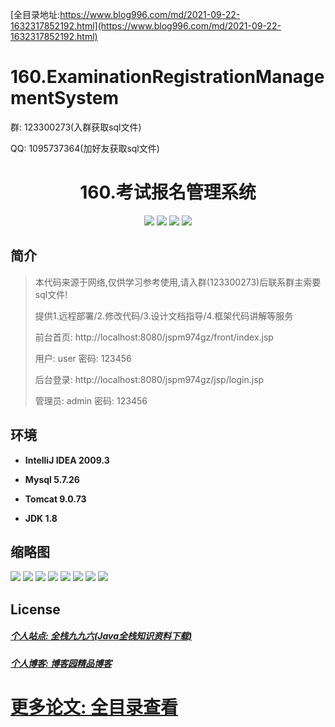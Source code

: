 [全目录地址:https://www.blog996.com/md/2021-09-22-1632317852192.html](https://www.blog996.com/md/2021-09-22-1632317852192.html)
# 160.ExaminationRegistrationManagementSystem

<p>群: 123300273(入群获取sql文件)</p>
<p>QQ: 1095737364(加好友获取sql文件)</p>

<p><h1 align="center">160.考试报名管理系统</h1></p>


<p align="center">
	<img src="https://img.shields.io/badge/jdk-1.8-orange.svg"/>
    <img src="https://img.shields.io/badge/spring-5.x-lightgrey.svg"/>
    <img src="https://img.shields.io/badge/springmvc-3.x-blue.svg"/>
    <img src="https://img.shields.io/badge/mybatis-5.x-yellow.svg"/>
</p>

## 简介

> 本代码来源于网络,仅供学习参考使用,请入群(123300273)后联系群主索要sql文件!
>
> 提供1.远程部署/2.修改代码/3.设计文档指导/4.框架代码讲解等服务
>
> 前台首页: http://localhost:8080/jspm974gz/front/index.jsp
>
> 用户: user   密码: 123456
>
> 后台登录: http://localhost:8080/jspm974gz/jsp/login.jsp
>
> 管理员: admin   密码: 123456




## 环境

- <b>IntelliJ IDEA 2009.3</b>

- <b>Mysql 5.7.26</b>

- <b>Tomcat 9.0.73</b>

- <b>JDK 1.8</b>




## 缩略图


![](https://img2023.cnblogs.com/blog/588112/202303/588112-20230312075622143-282439634.png)
![](https://img2023.cnblogs.com/blog/588112/202303/588112-20230312075627856-558410204.png)
![](https://img2023.cnblogs.com/blog/588112/202303/588112-20230312075631994-2097695633.png)
![](https://img2023.cnblogs.com/blog/588112/202303/588112-20230312075636373-759863.png)
![](https://img2023.cnblogs.com/blog/588112/202303/588112-20230312075640207-1753226910.png)
![](https://img2023.cnblogs.com/blog/588112/202303/588112-20230312075643890-1349025133.png)
![](https://img2023.cnblogs.com/blog/588112/202303/588112-20230312075651224-189893585.png)
![](https://img2023.cnblogs.com/blog/588112/202303/588112-20230312075656395-1413215732.png)




## License

##### [个人站点: 全栈九九六(Java全栈知识资料下载)](https://www.blog996.com/)
##### [个人博客: 博客园精品博客](https://www.cnblogs.com/yysbolg/)
# [更多论文: 全目录查看](https://www.blog996.com/md/2021-09-22-1632317852192.html)




